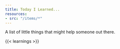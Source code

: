 ```yaml
---
title: Today I Learned...
resources:
- src: "/items/*"
---
```


A list of little things that might help someone out there.

{{< learnings >}}
